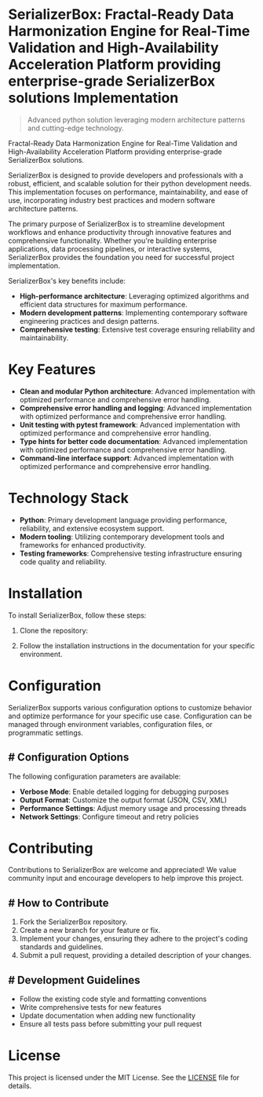 <!-- fallback_SerializerBox_20250804210855_29450 -->

# SerializerBox: Fractal-Ready Data Harmonization Engine for Real-Time Validation and High-Availability Acceleration Platform providing enterprise-grade SerializerBox solutions Implementation
> Advanced python solution leveraging modern architecture patterns and cutting-edge technology.

Fractal-Ready Data Harmonization Engine for Real-Time Validation and High-Availability Acceleration Platform providing enterprise-grade SerializerBox solutions.

SerializerBox is designed to provide developers and professionals with a robust, efficient, and scalable solution for their python development needs. This implementation focuses on performance, maintainability, and ease of use, incorporating industry best practices and modern software architecture patterns.

The primary purpose of SerializerBox is to streamline development workflows and enhance productivity through innovative features and comprehensive functionality. Whether you're building enterprise applications, data processing pipelines, or interactive systems, SerializerBox provides the foundation you need for successful project implementation.

SerializerBox's key benefits include:

* **High-performance architecture**: Leveraging optimized algorithms and efficient data structures for maximum performance.
* **Modern development patterns**: Implementing contemporary software engineering practices and design patterns.
* **Comprehensive testing**: Extensive test coverage ensuring reliability and maintainability.

# Key Features

* **Clean and modular Python architecture**: Advanced implementation with optimized performance and comprehensive error handling.
* **Comprehensive error handling and logging**: Advanced implementation with optimized performance and comprehensive error handling.
* **Unit testing with pytest framework**: Advanced implementation with optimized performance and comprehensive error handling.
* **Type hints for better code documentation**: Advanced implementation with optimized performance and comprehensive error handling.
* **Command-line interface support**: Advanced implementation with optimized performance and comprehensive error handling.

# Technology Stack

* **Python**: Primary development language providing performance, reliability, and extensive ecosystem support.
* **Modern tooling**: Utilizing contemporary development tools and frameworks for enhanced productivity.
* **Testing frameworks**: Comprehensive testing infrastructure ensuring code quality and reliability.

# Installation

To install SerializerBox, follow these steps:

1. Clone the repository:


2. Follow the installation instructions in the documentation for your specific environment.

# Configuration

SerializerBox supports various configuration options to customize behavior and optimize performance for your specific use case. Configuration can be managed through environment variables, configuration files, or programmatic settings.

## # Configuration Options

The following configuration parameters are available:

* **Verbose Mode**: Enable detailed logging for debugging purposes
* **Output Format**: Customize the output format (JSON, CSV, XML)
* **Performance Settings**: Adjust memory usage and processing threads
* **Network Settings**: Configure timeout and retry policies

# Contributing

Contributions to SerializerBox are welcome and appreciated! We value community input and encourage developers to help improve this project.

## # How to Contribute

1. Fork the SerializerBox repository.
2. Create a new branch for your feature or fix.
3. Implement your changes, ensuring they adhere to the project's coding standards and guidelines.
4. Submit a pull request, providing a detailed description of your changes.

## # Development Guidelines

* Follow the existing code style and formatting conventions
* Write comprehensive tests for new features
* Update documentation when adding new functionality
* Ensure all tests pass before submitting your pull request

# License

This project is licensed under the MIT License. See the [LICENSE](https://github.com/coralnws/SerializerBox/blob/main/LICENSE) file for details.
